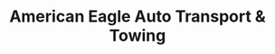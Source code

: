 ---
title: "American Eagle Auto Transport & Towing"
url: /corpus-christi/american-eagle-auto-transport-und-towing/
shop: Allgemein
---
